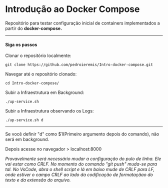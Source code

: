 # Introdução ao Docker Compose

Repositório para testar configuração inicial de containers implementados a partir do __docker-compose.__

---

#### __Siga os passos__

Clonar o repositório localmente:
```shell
git clone https://github.com/pedroieremis/Intro-docker-compose.git
```

Navegar até o repositório clonado:
```shell
cd Intro-docker-compose/
```

Subir a Infraestrutura em Background:
```shell
./up-service.sh
```

Subir a Infraestrutura observando os Logs:
```shell
./up-service.sh d
```

---

Se você definir "d" como $1(Primeiro argumento depois do comando), não será em background.

Depois acesse no navegador > localhost:8000

_Provavelmente será necessário mudar a configuração do pulo de linha. Ele vai estar como CRLF. No momento do comando "git push" muda-se para tal. No VsCode, abra o shell script e lá em baixo mude de CRLF para LF, onde estiver o campo CRLF ao lado da codificação de formataçãao do texto e da extensão do arquivo._
